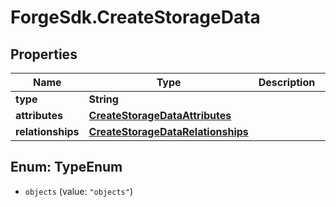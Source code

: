 # ForgeSdk.CreateStorageData

## Properties
Name | Type | Description | Notes
------------ | ------------- | ------------- | -------------
**type** | **String** |  | 
**attributes** | [**CreateStorageDataAttributes**](CreateStorageDataAttributes.md) |  | [optional] 
**relationships** | [**CreateStorageDataRelationships**](CreateStorageDataRelationships.md) |  | [optional] 


<a name="TypeEnum"></a>
## Enum: TypeEnum


* `objects` (value: `"objects"`)




